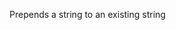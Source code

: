 Prepends a string to an existing string

<rv-bind-content class="pt-3">
<template>
<rv-example-tabs class="pt-3" handle="prepend-formatter">
<template type="single-html-file">
<div rv-text="'Na' | prepend 'Na' | prepend 'Naaa'"></div>
</template>
</rv-example-tabs>
</template>
</rv-bind-content>
